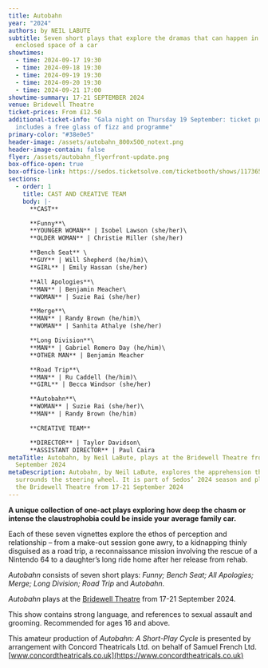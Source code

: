 ```yaml
---
title: Autobahn
year: "2024"
authors: by NEIL LABUTE
subtitle: Seven short plays that explore the dramas that can happen in the
  enclosed space of a car
showtimes:
  - time: 2024-09-17 19:30
  - time: 2024-09-18 19:30
  - time: 2024-09-19 19:30
  - time: 2024-09-20 19:30
  - time: 2024-09-21 17:00
showtime-summary: 17-21 SEPTEMBER 2024
venue: Bridewell Theatre
ticket-prices: From £12.50
additional-ticket-info: "Gala night on Thursday 19 September: ticket price
  includes a free glass of fizz and programme"
primary-color: "#38e0e5"
header-image: /assets/autobahn_800x500_notext.png
header-image-contain: false
flyer: /assets/autobahn_flyerfront-update.png
box-office-open: true
box-office-link: https://sedos.ticketsolve.com/ticketbooth/shows/1173657621
sections:
  - order: 1
    title: CAST AND CREATIVE TEAM
    body: |-
      **CAST**

      **Funny**\
      **YOUNGER WOMAN** | Isobel Lawson (she/her)\
      **OLDER WOMAN** | Christie Miller (she/her)

      **Bench Seat** \
      **GUY** | Will Shepherd (he/him)\
      **GIRL** | Emily Hassan (she/her)

      **All Apologies**\
      **MAN** | Benjamin Meacher\
      **WOMAN** | Suzie Rai (she/her)

      **Merge**\
      **MAN** | Randy Brown (he/him)\
      **WOMAN** | Sanhita Athalye (she/her)

      **Long Division**\
      **MAN** | Gabriel Romero Day (he/him)\
      **OTHER MAN** | Benjamin Meacher

      **Road Trip**\
      **MAN** | Ru Caddell (he/him)\
      **GIRL** | Becca Windsor (she/her)

      **Autobahn**\
      **WOMAN** | Suzie Rai (she/her)\
      **MAN** | Randy Brown (he/him)

      **CREATIVE TEAM**

      **D﻿IRECTOR** | Taylor Davidson\
      **ASSISTANT DIRECTOR** | Paul Caira
metaTitle: Autobahn, by Neil LaBute, plays at the Bridewell Theatre from 17-21
  September 2024
metaDescription: Autobahn, by Neil LaBute, explores the apprehension that
  surrounds the steering wheel. It is part of Sedos’ 2024 season and plays at
  the Bridewell Theatre from 17-21 September 2024
---
```

**A﻿ unique collection of one-act plays exploring how deep the chasm or intense the claustrophobia could be inside your average family car.**

Each of these seven vignettes explore the ethos of perception and relationship – from a make-out session gone awry, to a kidnapping thinly disguised as a road trip, a reconnaissance mission involving the rescue of a Nintendo 64 to a daughter’s long ride home after her release from rehab.

*Autobahn* consists of seven short plays: *Funny; Bench Seat; All Apologies; Merge; Long Division; Road Trip* and *Autobahn.*

*Autobahn* plays at the [Bridewell Theatre](https://www.sedos.co.uk/venues/bridewell) from 17-21 September 2024.

This show contains strong language, and references to sexual assault and grooming. Recommended for ages 16 and above.

This amateur production of *Autobahn: A Short-Play Cycle* is presented by arrangement with Concord Theatricals Ltd. on behalf of Samuel French Ltd. [www.concordtheatricals.co.uk](https://www.concordtheatricals.co.uk)

[](https://www.concordtheatricals.co.uk)